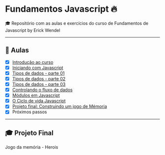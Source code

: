 # Fundamentos Javascript 🔥
🎓 Repositório com as aulas e exercícios do curso de Fundamentos de Javascript by Erick Wendel

----

## 🤯 Aulas

- [x] [Introdução ao curso](./00-introducao-ao-curso)
- [x] [Iniciando com Javascript](./01-iniciando-com-javascript)
- [x] [Tipos de dados - parte 01](./02-tipos-de-dados-pt-01)
- [x] [Tipos de dados - parte 02](./03-tipos-de-dados-pt-02)
- [x] [Tipos de dados - parte 03](./04-tipos-de-dados-pt-03)
- [x] [Controlando o fluxo de dados](./05-controlando-o-fluxo-de-dados)
- [x] [Módulos em Javascript](./06-modulos-em-javascript)
- [x] [O Ciclo de vida Javascript](./07-ciclo-de-vida-javascript)
- [x] [Projeto final: Construindo um jogo de Mémoria](./memory-game)
- [x] Próximos passos

----

## 🎓 Projeto Final
Jogo da memória - Herois


